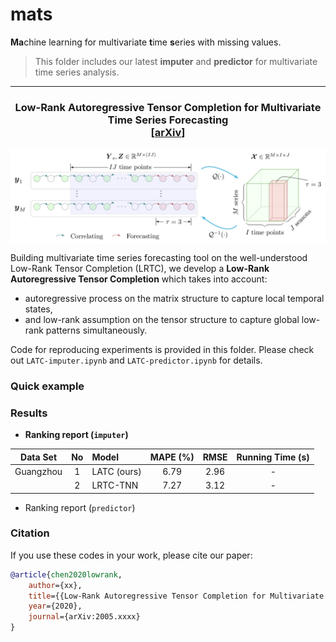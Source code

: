 # mats

**Ma**chine learning for multivariate **t**ime **s**eries with missing values.

> This folder includes our latest **imputer** and **predictor** for multivariate time series analysis.

-------------------------------------------

<h3 align='center'> Low-Rank Autoregressive Tensor Completion for Multivariate Time Series Forecasting<br>
    [<a href="https://arxiv.org/abs/2005">arXiv</a>] </h3>
   
<p align="center">
<img align="middle" src="./images/predictor-explained.png" width="666" />
</p>

Building multivariate time series forecasting tool on the well-understood Low-Rank Tensor Completion (LRTC), we develop a **Low-Rank Autoregressive Tensor Completion** which takes into account:

- autoregressive process on the matrix structure to capture local temporal states,
- and low-rank assumption on the tensor structure to capture global low-rank patterns simultaneously.

Code for reproducing experiments is provided in this folder. Please check out `LATC-imputer.ipynb` and `LATC-predictor.ipynb` for details.

### Quick example

### Results

- **Ranking report (`imputer`)**

| Data Set |          No           | Model | MAPE (%) | RMSE | Running Time (s) |
| :------: | :-------------------: | :---- | :------: | :--: | :--------------: |
|Guangzhou | 1 | LATC (ours) |   6.79   |   2.96   | - |
|          | 2 | LRTC-TNN    |   7.27   |   3.12   | - |


- Ranking report (`predictor`)


### Citation

If you use these codes in your work, please cite our paper:

```bibtex
@article{chen2020lowrank,
    author={xx},
    title={{Low-Rank Autoregressive Tensor Completion for Multivariate Time Series Forecasting}},
    year={2020},
    journal={arXiv:2005.xxxx}
}
```
